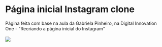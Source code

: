 # Página inicial Instagram clone

Página feita com base na aula da Gabriela Pinheiro, na Digital Innovation One - "Recriando a página inicial do Instagram"
<br>
<br>
<img src="./img/Gif definitivo.gif"></img>